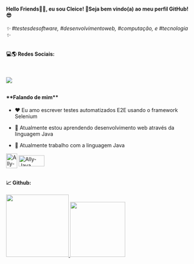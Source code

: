 
<h4> Hello Friends👋🏾, eu sou Cleice! 🌴Seja bem vindo(a) ao meu perfil GitHub! 😎 </h4>  
<h4></h4>   
<h6> ✨  #testesdesoftware, #desenvolvimentoweb, #computação, e #tecnologia ✨ </h6>

##
<h4> 💻🌎 Redes Sociais: <br></h4>
<br />

<a href="https://www.linkedin.com/in/cleicetnsouza/" target="_blank"><img src="https://img.shields.io/badge/-LinkedIn-%230077B5?style=for-the-badge&logo=linkedin&logoColor=white" target="_blank"></a>

##
<h4>**Falando de mim**</h4>

- ❤️ Eu amo escrever testes automatizados E2E usando o framework Selenium 

- 🌱 Atualmente estou aprendendo desenvolvimento web através da linguagem Java

- 🔭 Atualmente trabalho com a linguagem Java

<div align="left" style="display: inline_block">
  <img align="center" alt="Ally-Java" height="40" width="30" src="https://cdn.jsdelivr.net/gh/devicons/devicon/icons/java/java-original.svg" />
  <img align="center" alt="Ally-Java" height="30" width="70" src="https://img.shields.io/badge/-selenium-%43B02A?style=for-the-badge&logo=selenium&logoColor=white" />
 </div>
 
 ##
 <h4> 📈 Github: <br></h4>
 <div>
  <a href="[https://github.com/CleiceSouza](https://github.com/CleiceSouza)"> 
  <img height="170em" src="https://github-readme-stats.vercel.app/api?username=CleiceSouza&show_icons=true&theme=monokai&include_all_commits=true&count_private=true"/>
  <img height="150em" src="https://github-readme-stats.vercel.app/api/top-langs/?username=CleiceSouza&layout=compact&langs_count=16&theme=monokai"/>
</div>

  

